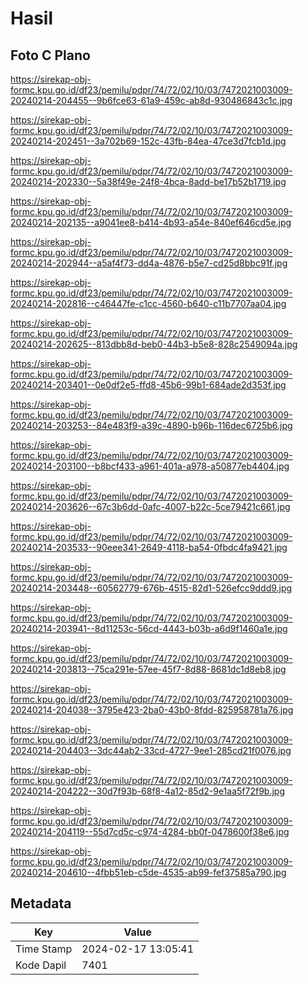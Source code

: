 # Hasil

## Foto C Plano

https://sirekap-obj-formc.kpu.go.id/df23/pemilu/pdpr/74/72/02/10/03/7472021003009-20240214-204455--9b6fce63-61a9-459c-ab8d-930486843c1c.jpg

https://sirekap-obj-formc.kpu.go.id/df23/pemilu/pdpr/74/72/02/10/03/7472021003009-20240214-202451--3a702b69-152c-43fb-84ea-47ce3d7fcb1d.jpg

https://sirekap-obj-formc.kpu.go.id/df23/pemilu/pdpr/74/72/02/10/03/7472021003009-20240214-202330--5a38f49e-24f8-4bca-8add-be17b52b1719.jpg

https://sirekap-obj-formc.kpu.go.id/df23/pemilu/pdpr/74/72/02/10/03/7472021003009-20240214-202135--a9041ee8-b414-4b93-a54e-840ef646cd5e.jpg

https://sirekap-obj-formc.kpu.go.id/df23/pemilu/pdpr/74/72/02/10/03/7472021003009-20240214-202944--a5af4f73-dd4a-4876-b5e7-cd25d8bbc91f.jpg

https://sirekap-obj-formc.kpu.go.id/df23/pemilu/pdpr/74/72/02/10/03/7472021003009-20240214-202816--c46447fe-c1cc-4560-b640-c11b7707aa04.jpg

https://sirekap-obj-formc.kpu.go.id/df23/pemilu/pdpr/74/72/02/10/03/7472021003009-20240214-202625--813dbb8d-beb0-44b3-b5e8-828c2549094a.jpg

https://sirekap-obj-formc.kpu.go.id/df23/pemilu/pdpr/74/72/02/10/03/7472021003009-20240214-203401--0e0df2e5-ffd8-45b6-99b1-684ade2d353f.jpg

https://sirekap-obj-formc.kpu.go.id/df23/pemilu/pdpr/74/72/02/10/03/7472021003009-20240214-203253--84e483f9-a39c-4890-b96b-116dec6725b6.jpg

https://sirekap-obj-formc.kpu.go.id/df23/pemilu/pdpr/74/72/02/10/03/7472021003009-20240214-203100--b8bcf433-a961-401a-a978-a50877eb4404.jpg

https://sirekap-obj-formc.kpu.go.id/df23/pemilu/pdpr/74/72/02/10/03/7472021003009-20240214-203626--67c3b6dd-0afc-4007-b22c-5ce79421c661.jpg

https://sirekap-obj-formc.kpu.go.id/df23/pemilu/pdpr/74/72/02/10/03/7472021003009-20240214-203533--90eee341-2649-4118-ba54-0fbdc4fa9421.jpg

https://sirekap-obj-formc.kpu.go.id/df23/pemilu/pdpr/74/72/02/10/03/7472021003009-20240214-203448--60562779-676b-4515-82d1-526efcc9ddd9.jpg

https://sirekap-obj-formc.kpu.go.id/df23/pemilu/pdpr/74/72/02/10/03/7472021003009-20240214-203941--8d11253c-56cd-4443-b03b-a6d9f1460a1e.jpg

https://sirekap-obj-formc.kpu.go.id/df23/pemilu/pdpr/74/72/02/10/03/7472021003009-20240214-203813--75ca291e-57ee-45f7-8d88-8681dc1d8eb8.jpg

https://sirekap-obj-formc.kpu.go.id/df23/pemilu/pdpr/74/72/02/10/03/7472021003009-20240214-204038--3795e423-2ba0-43b0-8fdd-825958781a76.jpg

https://sirekap-obj-formc.kpu.go.id/df23/pemilu/pdpr/74/72/02/10/03/7472021003009-20240214-204403--3dc44ab2-33cd-4727-9ee1-285cd21f0076.jpg

https://sirekap-obj-formc.kpu.go.id/df23/pemilu/pdpr/74/72/02/10/03/7472021003009-20240214-204222--30d7f93b-68f8-4a12-85d2-9e1aa5f72f9b.jpg

https://sirekap-obj-formc.kpu.go.id/df23/pemilu/pdpr/74/72/02/10/03/7472021003009-20240214-204119--55d7cd5c-c974-4284-bb0f-0478600f38e6.jpg

https://sirekap-obj-formc.kpu.go.id/df23/pemilu/pdpr/74/72/02/10/03/7472021003009-20240214-204610--4fbb51eb-c5de-4535-ab99-fef37585a790.jpg


## Metadata

| Key        | Value               |
| ---------- | ------------------- |
| Time Stamp | 2024-02-17 13:05:41 |
| Kode Dapil | 7401                |



